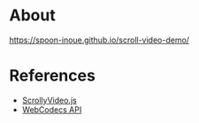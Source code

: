 # About

https://spoon-inoue.github.io/scroll-video-demo/

# References

- [ScrollyVideo.js](https://scrollyvideo.js.org/)
- [WebCodecs API](https://developer.mozilla.org/en-US/docs/Web/API/WebCodecs_API)
